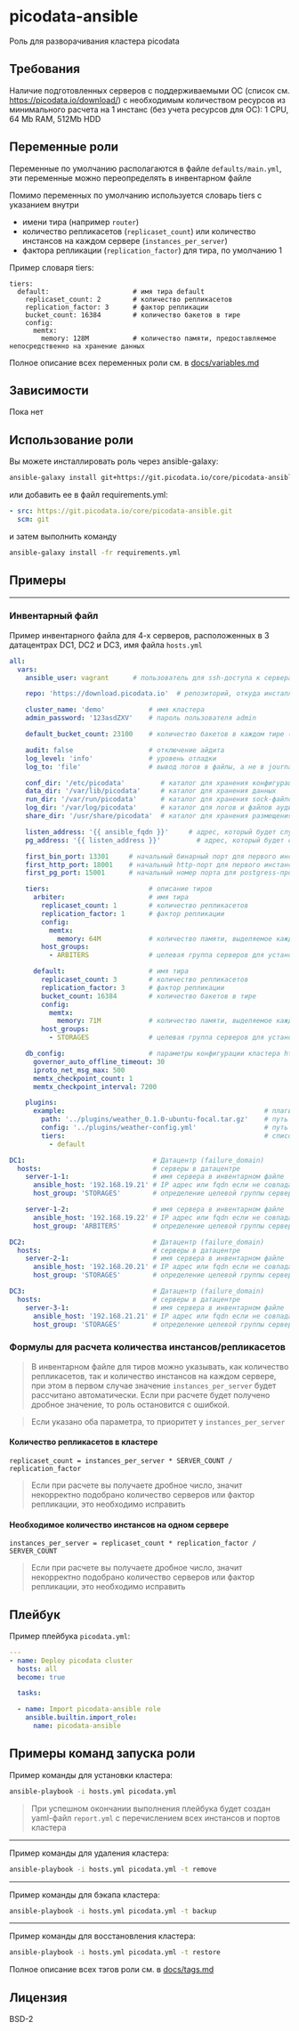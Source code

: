 # picodata-ansible

Роль для разворачивания кластера picodata

## Требования

Наличие подготовленных серверов с поддерживаемыми ОС (список см. https://picodata.io/download/) с необходимым количеством ресурсов из минимального расчета на 1 инстанс (без учета ресурсов для ОС): 1 CPU, 64 Mb RAM, 512Mb HDD

## Переменные роли

Переменные по умолчанию располагаются в файле `defaults/main.yml`, эти переменные можно переопределять в инвентарном файле

Помимо переменных по умолчанию используется словарь tiers с указанием внутри 
- имени тира (например `router`)
- количество репликасетов (`replicaset_count`) или количество инстансов на каждом сервере (`instances_per_server`)
- фактора репликации (`replication_factor`) для тира, по умолчанию 1

Пример словаря tiers:
```
tiers:
  default:                     # имя тира default
    replicaset_count: 2        # количество репликасетов
    replication_factor: 3      # фактор репликации
    bucket_count: 16384        # количество бакетов в тире
    config:
      memtx:
        memory: 128M           # количество памяти, предоставляемое непосредственно на хранение данных
```

Полное описание всех переменных роли см. в [docs/variables.md](docs/variables.md)

## Зависимости

Пока нет


## Использование роли

Вы можете инсталлировать роль через ansible-galaxy:


```bash
ansible-galaxy install git+https://git.picodata.io/core/picodata-ansible.git
```

или добавить ее в файл requirements.yml:

```yml
- src: https://git.picodata.io/core/picodata-ansible.git
  scm: git
```

и затем выполнить команду
```bash
ansible-galaxy install -fr requirements.yml
```

## Примеры
----------------

### Инвентарный файл

Пример инвентарного файла для 4-х серверов, расположенных в 3 датацентрах DC1, DC2 и DC3, имя файла `hosts.yml`
```yml
all:
  vars:
    ansible_user: vagrant      # пользователь для ssh-доступа к серверам           

    repo: 'https://download.picodata.io'  # репозиторий, откуда инсталлировать пакет picodata

    cluster_name: 'demo'           # имя кластера
    admin_password: '123asdZXV'    # пароль пользователя admin

    default_bucket_count: 23100    # количество бакетов в каждом тире (по умолчанию 30000)

    audit: false                   # отключение айдита
    log_level: 'info'              # уровень отладки
    log_to: 'file'                 # вывод логов в файлы, а не в journald

    conf_dir: '/etc/picodata'         # каталог для хранения конфигурационных файлов
    data_dir: '/var/lib/picodata'     # каталог для хранения данных
    run_dir: '/var/run/picodata'      # каталог для хранения sock-файлов
    log_dir: '/var/log/picodata'      # каталог для логов и файлов аудита
    share_dir: '/usr/share/picodata'  # каталог для хранения размещения служебных данных (плагинов)

    listen_address: '{{ ansible_fqdn }}'     # адрес, который будет слушать инстанс
    pg_address: '{{ listen_address }}'         # адрес, который будет слушать postgress-протокола инстанса

    first_bin_port: 13301     # начальный бинарный порт для первого инстанса
    first_http_port: 18001    # начальный http-порт для первого инстанса для веб-интерфейса
    first_pg_port: 15001      # начальный номер порта для postgress-протокола инстансов кластера

    tiers:                         # описание тиров
      arbiter:                     # имя тира
        replicaset_count: 1        # количество репликасетов
        replication_factor: 1      # фактор репликации
        config:
          memtx:
            memory: 64M            # количество памяти, выделяемое каждому инстансу тира
        host_groups:
          - ARBITERS               # целевая группа серверов для установки инстанса

      default:                     # имя тира
        replicaset_count: 3        # количество репликасетов
        replication_factor: 3      # фактор репликации
        bucket_count: 16384        # количество бакетов в тире
        config:
          memtx:
            memory: 71M            # количество памяти, выделяемое каждому инстансу тира
        host_groups:
          - STORAGES               # целевая группа серверов для установки инстанса

    db_config:                     # параметры конфигурации кластера https://docs.picodata.io/picodata/stable/reference/db_config/
      governor_auto_offline_timeout: 30
      iproto_net_msg_max: 500
      memtx_checkpoint_count: 1
      memtx_checkpoint_interval: 7200

    plugins:
      example:                                                  # плагин
        path: '../plugins/weather_0.1.0-ubuntu-focal.tar.gz'    # путь до пакета плагина
        config: '../plugins/weather-config.yml'                 # путь до файла с настройками плагина
        tiers:                                                  # список тиров, в которые плагин установливается
          - default

DC1:                                # Датацентр (failure_domain)
  hosts:                            # серверы в датацентре
    server-1-1:                     # имя сервера в инвентарном файле
      ansible_host: '192.168.19.21' # IP адрес или fqdn если не совпадает с предыдущей строкой
      host_group: 'STORAGES'        # определение целевой группы серверов для установки инстансов

    server-1-2:                     # имя сервера в инвентарном файле
      ansible_host: '192.168.19.22' # IP адрес или fqdn если не совпадает с предыдущей строкой
      host_group: 'ARBITERS'        # определение целевой группы серверов для установки инстансов

DC2:                                # Датацентр (failure_domain)
  hosts:                            # серверы в датацентре
    server-2-1:                     # имя сервера в инвентарном файле
      ansible_host: '192.168.20.21' # IP адрес или fqdn если не совпадает с предыдущей строкой
      host_group: 'STORAGES'        # определение целевой группы серверов для установки инстансов

DC3:                                # Датацентр (failure_domain)
  hosts:                            # серверы в датацентре
    server-3-1:                     # имя сервера в инвентарном файле
      ansible_host: '192.168.21.21' # IP адрес или fqdn если не совпадает с предыдущей строкой
      host_group: 'STORAGES'        # определение целевой группы серверов для установки инстансов
```

### Формулы для расчета количества инстансов/репликасетов

> В инвентарном файле для тиров можно указывать, как количество репликасетов, так и количество инстансов на каждом сервере, при этом в первом случае значение `instances_per_server` будет рассчитано автоматически. Если при расчете будет получено дробное значение, то роль остановится с ошибкой.

> Если указано оба параметра, то приоритет у `instances_per_server`

#### Количество репликасетов в кластере
```
replicaset_count = instances_per_server * SERVER_COUNT / replication_factor
```

> Если при расчете вы получаете дробное число, значит некорректно подобрано количество серверов или фактор репликации, это необходимо исправить

#### Необходимое количество инстансов на одном сервере
```
instances_per_server = replicaset_count * replication_factor / SERVER_COUNT
```

> Если при расчете вы получаете дробное число, значит некорректно подобрано количество серверов или фактор репликации, это необходимо исправить


## Плейбук

Пример плейбука `picodata.yml`:
```yml
---
- name: Deploy picodata cluster
  hosts: all
  become: true

  tasks:

  - name: Import picodata-ansible role
    ansible.builtin.import_role:
      name: picodata-ansible
```

## Примеры команд запуска роли

Пример команды для установки кластера:
```bash
ansible-playbook -i hosts.yml picodata.yml
```

> При успешном окончании выполнения плейбука будет создан yaml-файл `report.yml` с перечислением всех инстансов и портов кластера

---

Пример команды для удаления кластера:
```bash
ansible-playbook -i hosts.yml picodata.yml -t remove
```

---

Пример команды для бэкапа кластера:
```bash
ansible-playbook -i hosts.yml picodata.yml -t backup
```

---

Пример команды для восстановления кластера:
```bash
ansible-playbook -i hosts.yml picodata.yml -t restore
```

Полное описание всех тэгов роли см. в [docs/tags.md](docs/tags.md)


## Лицензия

BSD-2
